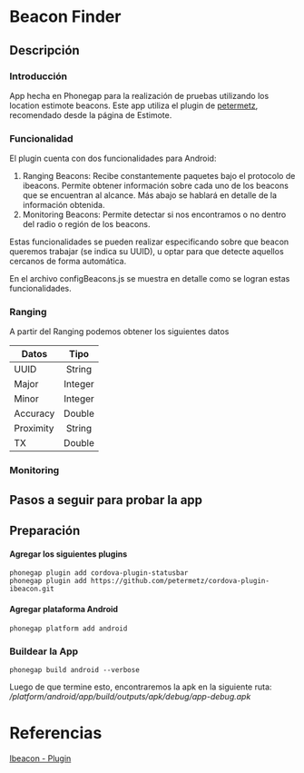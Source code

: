 # Beacon Finder

## Descripción

### Introducción

App hecha en Phonegap para la realización de pruebas utilizando los location estimote beacons. Este app utiliza el plugin de  [petermetz](https://github.com/petermetz), recomendado desde la página de Estimote.

### Funcionalidad
El plugin cuenta con dos funcionalidades para Android:
1. Ranging Beacons: Recibe constantemente paquetes bajo el protocolo de ibeacons. Permite obtener información sobre cada uno de los beacons que se encuentran al alcance. Más abajo se hablará en detalle de la información obtenida.
2. Monitoring Beacons:  Permite detectar si nos encontramos o no dentro del radio o región de los beacons.

Estas funcionalidades se pueden realizar especificando sobre que beacon queremos trabajar (se indica su UUID), u optar para que detecte aquellos cercanos de forma automática.

En el archivo configBeacons.js se muestra en detalle como se logran estas funcionalidades.


### Ranging

A partir del Ranging podemos obtener los siguientes datos

| Datos         | Tipo          |
| ------------- |:-------------:|
| UUID      	| String 		| 
| Major      	| Integer      	|
| Minor 		| Integer      	|
| Accuracy 		| Double      	|
| Proximity 	| String      	|
| TX 			| Double      	|

### Monitoring

## Pasos a seguir para probar la app

## Preparación

#### Agregar los siguientes plugins
```
phonegap plugin add cordova-plugin-statusbar
phonegap plugin add https://github.com/petermetz/cordova-plugin-ibeacon.git 
```

#### Agregar plataforma Android
```
phonegap platform add android
```

### Buildear la App
```
phonegap build android --verbose
```

Luego de que termine esto, encontraremos la apk en la siguiente ruta: _/platform/android/app/build/outputs/apk/debug/app-debug.apk_


# Referencias
[Ibeacon - Plugin](https://github.com/petermetz/cordova-plugin-ibeacon)